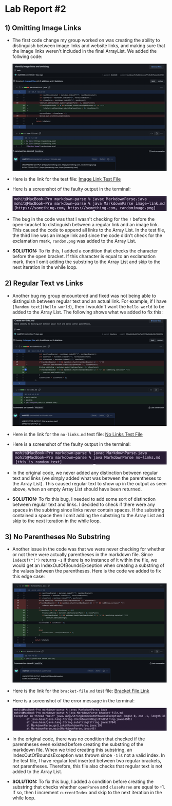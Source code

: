 # Lab Report #2

## 1) Omitting Image Links

* The first code change my group worked on was creating the ability to distinguish between image links and website links, and making sure that the image links weren't included in the final ArrayList. We added the follwing code: 

    ![Omitting Image Links Github](lab-report-2-images/image_omit.png)

* Here is the link for the test file:
 [Image Link Test File](https://github.com/molit123/markdown-parse/edit/main/image-link.md)

* Here is a screenshot of the faulty output in the terminal: 

    ![Image Link Faulty Output](lab-report-2-images/image_omit_output.png)

* The bug in the code was that I wasn't checking for the `!` before the open-bracket to distinguish between a regular link and an image link. This caused the code to append all links to the Array List. In the test file, the third line was an image link and since the code didn't check for the exclamation mark, `random.png` was added to the Array List.

* **SOLUTION:** To fix this, I added a condition that checks the character before the open bracket. If this character is equal to an exclamation mark, then I omit adding the substring to the Array List and skip to the next iteration in the while loop.

## 2) Regular Text vs Links

* Another bug my group encountered and fixed was not being able to distinguish between regular text and an actual link. For example, if I have `[Random text](hello world)`, then I wouldn't want the `hello world` to be added to the Array List. The following shows what we added to fix this:

    ![No Links Github](lab-report-2-images/no_links.png)

* Here is the link for the `no-links.md` test file: 
[No Links Test File](https://github.com/molit123/markdown-parse/edit/main/no-links.md)

* Here is a screenshot of the faulty output in the terminal:

    ![No Links output](lab-report-2-images/no_links_output.png)

* In the original code, we never added any distinction between regular text and links (we simply added what was between the parentheses to the Array List). This caused regular text to show up in the output as seen above, when an empty Array List should have been returned.

* **SOLUTION:** To fix this bug, I needed to add some sort of distinction between regular text and links. I decided to check if there were any spaces in the subtring since links never contain spaces. If the substring contained a space then I omit adding the substring to the Array List and skip to the next iteration in the while loop. 

## 3) No Parentheses No Substring

* Another issue in the code was that we were never checking for whether or not there were actually parentheses in the markdown file. Since `indexOf("(")` returns `-1` if there is no instance of it within the file, we would get an IndexOutOfBoundsException when creating a substring of the values between the parentheses. Here is the code we added to fix this edge case: 

    ![Bracket Only Github](lab-report-2-images/brackets.png)

* Here is the link for the `bracket-file.md` test file: [Bracket File Link](https://github.com/molit123/markdown-parse/edit/main/bracket-file.md)

* Here is a screenshot of the error message in the terminal: 

    ![Brackets Terminal output](lab-report-2-images/brackets_output.png)

* In the original code, there was no condition that checked if the parentheses even existed before creating the substring of the markdown file. When we tried creating this substring, an IndexOutOfBoundsException was thrown since `-1` is not a valid index. In the test file, I have regular text inserted between two regular brackets, not parentheses. Therefore, this file also checks that regular text is not added to the Array List.

*  **SOLUTION:** To fix this bug, I added a condition before creating the substring that checks whether `openParen` and `closeParen` are equal to -1. If so, then I increment `currentIndex` and skip to the next iteration in the while loop.